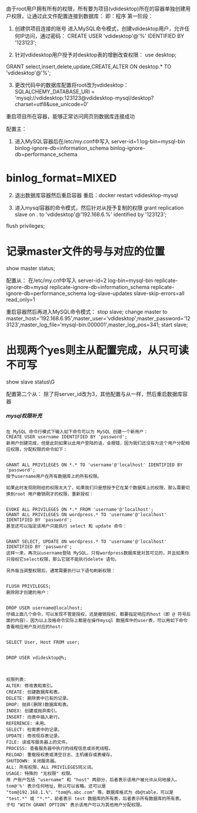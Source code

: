由于root用户拥有所有的权限，所有要为项目(vdidesktop)所在的容器单独创建用户权限，让通过此文件配置连接到数据库：
即：程序
第一阶段：
1. 创建供项目连接的账号
进入MySQL命令模式，创建vdidesktop用户，允许任何IP访问，通过密码：
CREATE USER 'vdidesktop'@'%' IDENTIFIED BY '123123';

2. 针对vdidesktop用户授予对desktop表的增删改查权限：
use desktop;

GRANT select,insert,delete,update,CREATE,ALTER ON  desktop.*  TO  'vdidesktop'@'%';

3. 更改代码中的数据库配置将root改为vdidesktop：
SQLALCHEMY_DATABASE_URI = 'mysql://vdidesktop:123123@vdidesktop-mysql/desktop?charset=utf8&use_unicode=0'

重启项目所在容器，能够正常访问网页则数据库连接成功


配置主：
1. 进入MySQL容器后在/etc/my.conf中写入
server-id=1
log-bin=mysql-bin
binlog-ignore-db=information_schema
binlog-ignore-db=performance_schema
# binlog_format=MIXED

2. 退出数据库容器然后重启容器
重启：docker restart vdidesktop-mysql

3. 进入mysql容器的命令模式，然后针对从授予复制的权限
grant replication slave on *.* to 'vdidesktop'@'192.168.6.%' identified by '123123';

flush privileges;

# 记录master文件的号与对应的位置
show master status;



配置从：
在/etc/my.cnf中写入
server-id=2
log-bin=mysql-bin
replicate-ignore-db=mysql
replicate-ignore-db=information_schema
replicate-ignore-db=performance_schema
log-slave-updates
slave-skip-errors=all
read_only=1

重启容器然后再进入MySQL命令模式：
stop slave;
change master to master_host='192.168.6.95',master_user='vdidesktop',master_password='123123',master_log_file='mysql-bin.000001',master_log_pos=341;
start slave;

# 出现两个yes则主从配置完成，从只可读不可写
show slave status\G

配置第二个从：
除了将server_id改为3，其他配置与从一样，然后重启数据库容器


##### mysql权限补充
```
在 MySQL 命令行模式下输入如下命令可以为 MySQL 创建一个新用户：
CREATE USER username IDENTIFIED BY 'password';
新用户创建完成，但是此刻如果以此用户登陆的话，会报错，因为我们还没有为这个用户分配相应权限，分配权限的命令如下：


GRANT ALL PRIVILEGES ON *.* TO 'username'@'localhost' IDENTIFIED BY 'password';
授予username用户在所有数据库上的所有权限。

如果此时发现刚刚给的权限太大了，如果我们只是想授予它在某个数据库上的权限，那么需要切换到root 用户撤销刚才的权限，重新授权：


EVOKE ALL PRIVILEGES ON *.* FROM 'username'@'localhost';
GRANT ALL PRIVILEGES ON wordpress.* TO 'username'@'localhost' IDENTIFIED BY 'password';
甚至还可以指定该用户只能执行 select 和 update 命令：


GRANT SELECT, UPDATE ON wordpress.* TO 'username'@'localhost' IDENTIFIED BY 'password';
这样一来，再次以username登陆 MySQL，只有wordpress数据库是对其可见的，并且如果你只授权它select权限，那么它就不能执行delete 语句。

另外每当调整权限后，通常需要执行以下语句刷新权限：


FLUSH PRIVILEGES;
删除刚才创建的用户：


DROP USER username@localhost;
仔细上面几个命令，可以发现不管是授权，还是撤销授权，都要指定响应的host（即 @ 符号后面的内容），因为以上及格命令实际上都是在操作mysql 数据库中的user表，可以用如下命令查看相应用户及对应的host:


SELECT User, Host FROM user;


DROP USER vdidesktop@%;



权限列表:
ALTER: 修改表和索引。
CREATE: 创建数据库和表。
DELETE: 删除表中已有的记录。
DROP: 抛弃(删除)数据库和表。
INDEX: 创建或抛弃索引。
INSERT: 向表中插入新行。
REFERENCE: 未用。
SELECT: 检索表中的记录。
UPDATE: 修改现存表记录。
FILE: 读或写服务器上的文件。
PROCESS: 查看服务器中执行的线程信息或杀死线程。
RELOAD: 重载授权表或清空日志、主机缓存或表缓存。
SHUTDOWN: 关闭服务器。
ALL: 所有权限，ALL PRIVILEGES同义词。
USAGE: 特殊的 "无权限" 权限。
用 户账户包括 "username" 和 "host" 两部分，后者表示该用户被允许从何地接入。tom@'%' 表示任何地址，默认可以省略。还可以是 "tom@192.168.1.%"、"tom@%.abc.com" 等。数据库格式为 db@table，可以是 "test.*" 或 "*.*"，前者表示 test 数据库的所有表，后者表示所有数据库的所有表。
子句 "WITH GRANT OPTION" 表示该用户可以为其他用户分配权限。
```
